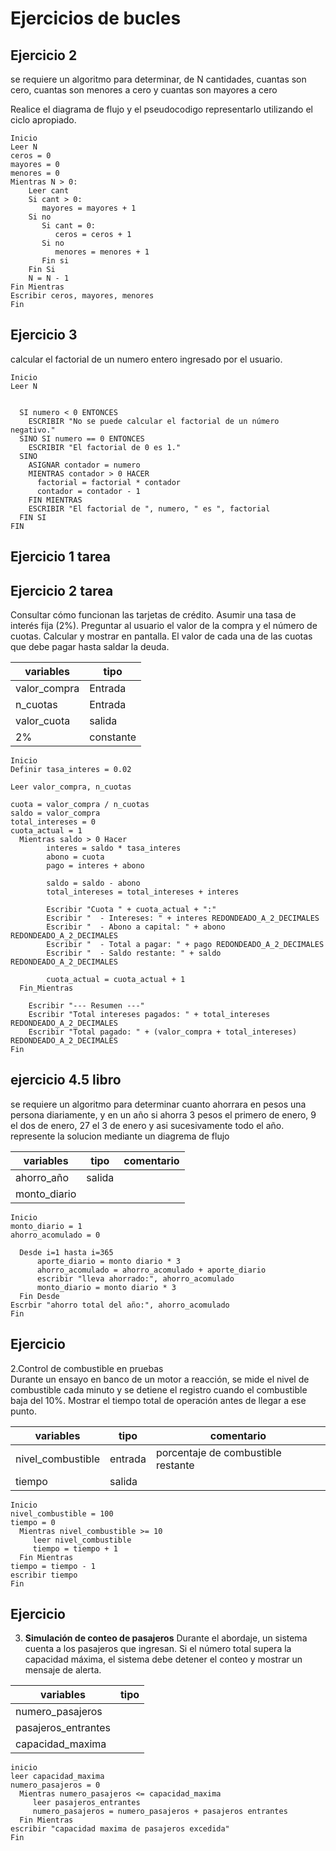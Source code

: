 # Ejercicios de bucles 

## Ejercicio 2

se requiere un algoritmo para determinar, de N cantidades, cuantas son cero, cuantas son menores a cero y cuantas son mayores a cero

Realice el diagrama de flujo y el pseudocodigo representarlo utilizando el ciclo apropiado.

```
Inicio
Leer N
ceros = 0
mayores = 0
menores = 0
Mientras N > 0:
    Leer cant
    Si cant > 0:
       mayores = mayores + 1
    Si no
       Si cant = 0:
          ceros = ceros + 1
       Si no
          menores = menores + 1
       Fin si
    Fin Si
    N = N - 1
Fin Mientras
Escribir ceros, mayores, menores
Fin
```






## Ejercicio 3

calcular el factorial de un numero entero ingresado por el usuario.

```
Inicio
Leer N


  SI numero < 0 ENTONCES
    ESCRIBIR "No se puede calcular el factorial de un número negativo."
  SINO SI numero == 0 ENTONCES
    ESCRIBIR "El factorial de 0 es 1."
  SINO
    ASIGNAR contador = numero
    MIENTRAS contador > 0 HACER
      factorial = factorial * contador
      contador = contador - 1
    FIN MIENTRAS
    ESCRIBIR "El factorial de ", numero, " es ", factorial
  FIN SI
FIN
```





## Ejercicio 1 tarea











## Ejercicio 2 tarea

Consultar cómo funcionan las tarjetas de crédito. Asumir una tasa de interés fija (2%). Preguntar al usuario el valor de la compra y el número de cuotas. Calcular y mostrar en pantalla. El valor de cada una de las cuotas que debe pagar hasta saldar la deuda.


|variables|tipo|
|---------|----|
valor_compra|Entrada|
n_cuotas|Entrada
valor_cuota|salida|
2% |constante

```
Inicio
Definir tasa_interes = 0.02

Leer valor_compra, n_cuotas

cuota = valor_compra / n_cuotas
saldo = valor_compra
total_intereses = 0
cuota_actual = 1
  Mientras saldo > 0 Hacer
        interes = saldo * tasa_interes
        abono = cuota
        pago = interes + abono

        saldo = saldo - abono
        total_intereses = total_intereses + interes

        Escribir "Cuota " + cuota_actual + ":"
        Escribir "  - Intereses: " + interes REDONDEADO_A_2_DECIMALES
        Escribir "  - Abono a capital: " + abono REDONDEADO_A_2_DECIMALES
        Escribir "  - Total a pagar: " + pago REDONDEADO_A_2_DECIMALES
        Escribir "  - Saldo restante: " + saldo REDONDEADO_A_2_DECIMALES

        cuota_actual = cuota_actual + 1
  Fin_Mientras

    Escribir "--- Resumen ---"
    Escribir "Total intereses pagados: " + total_intereses REDONDEADO_A_2_DECIMALES
    Escribir "Total pagado: " + (valor_compra + total_intereses) REDONDEADO_A_2_DECIMALES
Fin

```


## ejercicio 4.5 libro

se requiere un algoritmo para determinar cuanto ahorrara en pesos una persona diariamente, y en un año si ahorra 3 pesos el primero de enero, 9 el dos de enero, 27 el 3 de enero y asi sucesivamente todo el año. represente la solucion mediante un diagrema de flujo

|variables|tipo|comentario|
|---------|----|----------|
|ahorro_año|salida
|monto_diario|


```
Inicio
monto_diario = 1
ahorro_acomulado = 0

  Desde i=1 hasta i=365 
      aporte_diario = monto diario * 3 
      ahorro_acomulado = ahorro_acomulado + aporte_diario
      escribir "lleva ahorrado:", ahorro_acomulado
      monto_diario = monto diario * 3
  Fin Desde
Escrbir "ahorro total del año:", ahorro_acomulado
Fin

```

## Ejercicio
2.Control de combustible en pruebas   
 Durante un ensayo en banco de un motor a reacción, se mide el nivel de combustible cada minuto y se detiene el registro cuando el combustible baja del 10%. Mostrar el tiempo total de operación antes de llegar a ese punto.

|variables|tipo|comentario|
|---------|----|----------|
|nivel_combustible|entrada|porcentaje de combustible restante
|tiempo|salida|



```
Inicio
nivel_combustible = 100
tiempo = 0
  Mientras nivel_combustible >= 10
     leer nivel_combustible
     tiempo = tiempo + 1
  Fin Mientras
tiempo = tiempo - 1
escribir tiempo
Fin

```


## Ejercicio
3. **Simulación de conteo de pasajeros**
 Durante el abordaje, un sistema cuenta a los pasajeros que ingresan. Si el número total supera la capacidad máxima, el sistema debe detener el conteo y mostrar un mensaje de alerta.

|variables|tipo|
|---------|----|
|numero_pasajeros|
|pasajeros_entrantes|
|capacidad_maxima|


```
inicio
leer capacidad_maxima
numero_pasajeros = 0
  Mientras numero_pasajeros <= capacidad_maxima
     leer pasajeros_entrantes
     numero_pasajeros = numero_pasajeros + pasajeros entrantes
  Fin Mientras
escribir "capacidad maxima de pasajeros excedida"
Fin

```
